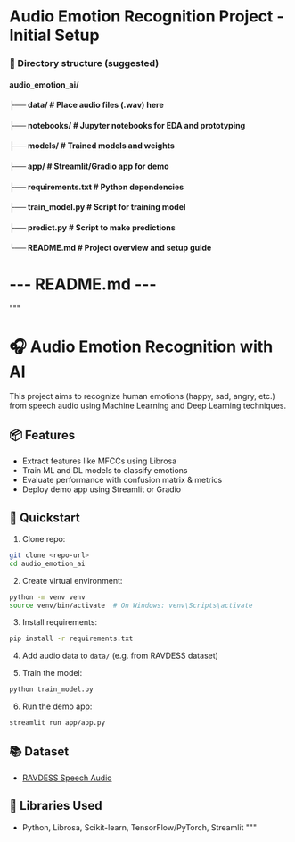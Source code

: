 # Audio Emotion Recognition Project - Initial Setup

### 📁 Directory structure (suggested)
#### audio_emotion_ai/
#### ├── data/               # Place audio files (.wav) here
#### ├── notebooks/          # Jupyter notebooks for EDA and prototyping
#### ├── models/             # Trained models and weights
#### ├── app/                # Streamlit/Gradio app for demo
#### ├── requirements.txt    # Python dependencies
#### ├── train_model.py      # Script for training model
#### ├── predict.py          # Script to make predictions
#### └── README.md           # Project overview and setup guide

# --- README.md ---

"""
# 🎧 Audio Emotion Recognition with AI

This project aims to recognize human emotions (happy, sad, angry, etc.) from speech audio using Machine Learning and Deep Learning techniques.

## 📦 Features
- Extract features like MFCCs using Librosa
- Train ML and DL models to classify emotions
- Evaluate performance with confusion matrix & metrics
- Deploy demo app using Streamlit or Gradio

## 🚀 Quickstart

1. Clone repo:
```bash
git clone <repo-url>
cd audio_emotion_ai
```

2. Create virtual environment:
```bash
python -m venv venv
source venv/bin/activate  # On Windows: venv\Scripts\activate
```

3. Install requirements:
```bash
pip install -r requirements.txt
```

4. Add audio data to `data/` (e.g. from RAVDESS dataset)

5. Train the model:
```bash
python train_model.py
```

6. Run the demo app:
```bash
streamlit run app/app.py
```

## 📚 Dataset
- [RAVDESS Speech Audio](https://www.kaggle.com/datasets/uwrfkaggler/ravdess-emotional-speech-audio)

## 📘 Libraries Used
- Python, Librosa, Scikit-learn, TensorFlow/PyTorch, Streamlit
"""
